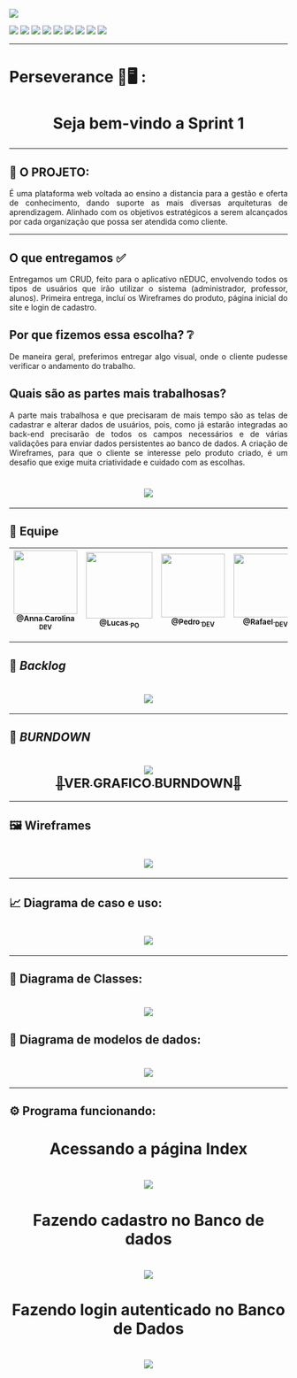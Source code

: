<p><img src="https://img.shields.io/badge/Sprint%201-Concluído-green?style=for-the-badge&logo=appveyor"></p>
<p>
<img src="https://img.shields.io/badge/Tecnologia-PyCharm-9cf">
<img src="https://img.shields.io/badge/Tecnologia-Django-9cf">
<img src="https://img.shields.io/badge/Tecnologias-Python-9cf">
<img src="https://img.shields.io/badge/Tecnologia-SQLite-9cf">
<img src="https://img.shields.io/badge/Tecnologia-HTML-9cf">
<img src="https://img.shields.io/badge/Tecnologia-Bootastrap-9cf">
<img src="https://img.shields.io/badge/Tecnologia-JavaScript-9cf">
<img src="https://img.shields.io/badge/Tecnologia-CSS-9cf">
<img src="https://img.shields.io/badge/Tecnologia-jQuery-9cf">
</p>

--------------------------------------------------------------------------------------------------------------------
<p><h1>Perseverance 📖🖥️ :</h1></p>
<h1 align="center">Seja bem-vindo a Sprint 1 </p> </h1> 

--------------------------------------------------------------------------------------------------------------------
## :microscope: O PROJETO: 

<p align="justify"> É uma plataforma web voltada ao ensino a distancia para a gestão e oferta de conhecimento, dando suporte as mais diversas arquiteturas de aprendizagem. Alinhado com os objetivos estratégicos a serem alcançados por cada organização que possa ser atendida como cliente.</p>


--------------------------------------------------------------------------------------------------------------------
## O que entregamos ✅
<p align="justify">Entregamos um CRUD, feito para o aplicativo nEDUC, envolvendo todos os tipos de usuários que irão utilizar o sistema (administrador, professor, alunos). Primeira entrega, incluí os Wireframes do produto, página inicial do site e login de cadastro.</p>

## Por que fizemos essa escolha? ❔
<p align="justify">De maneira geral, preferimos entregar algo visual, onde o cliente pudesse verificar o andamento do trabalho.</p>

## Quais são as partes mais trabalhosas? 
<p align="justify">A parte mais trabalhosa e que precisaram de mais tempo são as telas de cadastrar e alterar dados de usuários, pois, como já estarão integradas ao back-end precisarão de todos os campos necessários e de várias validações para enviar dados persistentes ao banco de dados. 
A criação de Wireframes, para que o cliente se interesse pelo produto criado, é um desafio que exige muita criatividade e cuidado com as escolhas.</p>

## <h1 align="center"> ![](https://github.com/developersapi/LMSApp/blob/main/card/sprint%20card%201%20escuro.png) </h1> 
--------------------------------------------------------------------------------------------------------------------


## 	:handshake: Equipe

[<img src="https://github.com/developersapi/LMSApp/blob/main/anna.jpeg" width=115 > <br> <sub> @Anna Carolina <sub> DEV </sub>](https://github.com/AnnaCMendes)| [<img src="https://github.com/developersapi/LMSApp/blob/main/lucas.jpg" width=120 > <br> <sub> @Lucas <sub> PO </sub>](https://github.com/lucassilva676) | [<img src="https://github.com/developersapi/LMSApp/blob/main/pedrofs.jpg" width=115 > <br> <sub> @Pedro <sub> DEV </sub>](https://github.com/PedroSilva201) | [<img src="https://github.com/developersapi/LMSApp/blob/main/rafael.jpg" width=115 > <br> <sub> @Rafael <sub> DEV </sub>](https://github.com/rafaeldossper)| [<img src="https://github.com/developersapi/LMSApp/blob/main/ricardofoto.jpg" width=115 > <br> <sub> @Ricardo <sub> SM </sub>](https://github.com/RicardoSousaPaiva) 
 | :---: |:---:|:---:|:---:|:---:|

--------------------------------------------------------------------------------------------------------------------

## :bookmark: **_Backlog_**

## <h1 align="center"> ![](https://github.com/developersapi/LMSApp/blob/main/Backlog/STORY.png) </h1>

--------------------------------------------------------------------------------------------------------------------
## :bookmark: **_BURNDOWN_**

## <h1 align="center"> [<img src="https://github.com/developersapi/LMSApp/blob/main/Backlog/BURNDOWN.PNG"> <br> <sub>🔎VER GRAFICO BURNDOWN📅</sub>](https://drive.google.com/file/d/1E76KZMa_ecLnBEtwmiz4o2-wbrpBwk1x/view?usp=sharing) </h1>

--------------------------------------------------------------------------------------------------------------------

## :framed_picture: Wireframes

## <h1 align="center"><img src="https://github.com/developersapi/LMSApp/blob/main/GIFs/PrototipGif.gif">

--------------------------------------------------------------------------------------------------------------------

## :chart_with_upwards_trend: Diagrama de caso e uso:

### <h1 align="center"> ![](https://github.com/developersapi/LMSApp/blob/main/diagrams/use%20case%20diagram.png) </h1>

--------------------------------------------------------------------------------------------------------------------

## :tea: Diagrama de Classes:

### <h1 align="center"> ![](https://github.com/developersapi/LMSApp/blob/main/diagrams/Class%20Diagram%20nEDUC.jpeg) </h1>

## :tea: Diagrama de modelos de dados:

 ### <h1 align="center"> ![](https://github.com/developersapi/LMSApp/blob/main/diagrams/Diagrama%20Entidade%20Relacionamento.jpg) </h1> 
 
--------------------------------------------------------------------------------------------------------------------



## :gear: Programa funcionando:
### <h1 align="center"> Acessando a página Index </h1> 
### <h1 align="center"> ![](https://github.com/developersapi/LMSApp/blob/main/GIFs/ApresentacaoIndexparagif.gif) </h1> 
### <h1 align="center"> Fazendo cadastro no Banco de dados</h1> 
### <h1 align="center"> ![](https://github.com/developersapi/LMSApp/blob/main/GIFs/CadastroParagif.gif) </h1> 
### <h1 align="center"> Fazendo login autenticado no Banco de Dados</h1> 
### <h1 align="center"> ![](https://github.com/developersapi/LMSApp/blob/main/GIFs/LoginParaGif.gif) </h1> 





